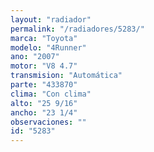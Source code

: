 ```yaml
---
layout: "radiador"
permalink: "/radiadores/5283/"
marca: "Toyota"
modelo: "4Runner"
ano: "2007"
motor: "V8 4.7"
transmision: "Automática"
parte: "433870"
clima: "Con clima"
alto: "25 9/16"
ancho: "23 1/4"
observaciones: ""
id: "5283"
---
```


